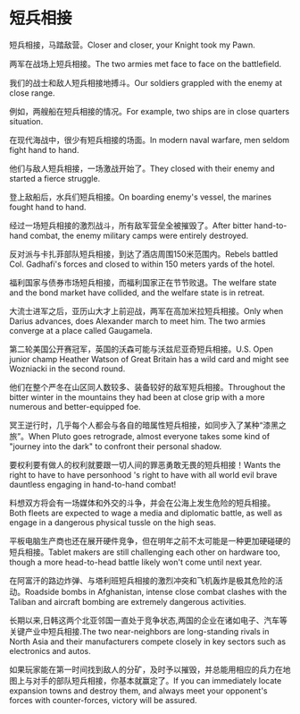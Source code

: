 # 短兵相接

<p><span class="chinese">短兵相接，马踏敌营。</span><span class="english">Closer and closer, your Knight took my Pawn.</span></p>

<p><span class="chinese">两军在战场上短兵相接。</span><span class="english">The two armies met face to face on the battlefield.</span></p>

<p><span class="chinese">我们的战士和敌人短兵相接地搏斗。</span><span class="english">Our soldiers grappled with the enemy at close range.</span></p>

<p><span class="chinese">例如，两艘船在短兵相接的情况。</span><span class="english">For example, two ships are in close quarters situation.</span></p>

<p><span class="chinese">在现代海战中，很少有短兵相接的场面。</span><span class="english">In modern naval warfare, men seldom fight hand to hand.</span></p>

<p><span class="chinese">他们与敌人短兵相接，一场激战开始了。</span><span class="english">They closed with their enemy and started a fierce struggle.</span></p>

<p><span class="chinese">登上敌船后，水兵们短兵相接。</span><span class="english">On boarding enemy's vessel, the marines fought hand to hand.</span></p>

<p><span class="chinese">经过一场短兵相接的激烈战斗，所有敌军营垒全被摧毁了。</span><span class="english">After bitter hand-to-hand combat, the enemy military camps were entirely destroyed.</span></p>

<p><span class="chinese">反对派与卡扎菲部队短兵相接，到达了酒店周围150米范围内。</span><span class="english">Rebels battled Col. Gadhafi's forces and closed to within 150 meters yards of the hotel.</span></p>

<p><span class="chinese">福利国家与债券市场短兵相接，而福利国家正在节节败退。</span><span class="english">The welfare state and the bond market have collided, and the welfare state is in retreat.</span></p>

<p><span class="chinese">大流士进军之后，亚历山大才上前迎战，两军在高加米拉短兵相接。</span><span class="english">Only when Darius advances, does Alexander march to meet him. The two armies converge at a place called Gaugamela.</span></p>

<p><span class="chinese">第二轮美国公开赛冠军，英国的沃森可能与沃兹尼亚奇短兵相接。</span><span class="english">U.S. Open junior champ Heather Watson of Great Britain has a wild card and might see Wozniacki in the second round.</span></p>

<p><span class="chinese">他们在整个严冬在山区同人数较多、装备较好的敌军短兵相接。</span><span class="english">Throughout the bitter winter in the mountains they had been at close grip with a more numerous and better-equipped foe.</span></p>

<p><span class="chinese">冥王逆行时，几乎每个人都会与各自的暗属性短兵相接，如同步入了某种“漆黑之旅”。</span><span class="english">When Pluto goes retrograde, almost everyone takes some kind of "journey into the dark" to confront their personal shadow.</span></p>

<p><span class="chinese">要权利要有做人的权利就要跟一切人间的罪恶勇敢无畏的短兵相接！</span><span class="english">Wants the right to have to have personhood 's right to have with all world evil brave dauntless engaging in hand-to-hand combat!</span></p>

<p><span class="chinese">料想双方将会有一场媒体和外交的斗争，并会在公海上发生危险的短兵相接。</span><span class="english">Both fleets are expected to wage a media and diplomatic battle, as well as engage in a dangerous physical tussle on the high seas.</span></p>

<p><span class="chinese">平板电脑生产商也还在展开硬件竞争，但在明年之前不太可能是一种更加硬碰硬的短兵相接。</span><span class="english">Tablet makers are still challenging each other on hardware too, though a more head-to-head battle likely won't come until next year.</span></p>

<p><span class="chinese">在阿富汗的路边炸弹、与塔利班短兵相接的激烈冲突和飞机轰炸是极其危险的活动。</span><span class="english">Roadside bombs in Afghanistan, intense close combat clashes with the Taliban and aircraft bombing are extremely dangerous activities.</span></p>

<p><span class="chinese">长期以来,日韩这两个北亚邻国一直处于竞争状态,两国的企业在诸如电子、汽车等关键产业中短兵相接.</span><span class="english">The two near-neighbors are long-standing rivals in North Asia and their manufacturers compete closely in key sectors such as electronics and autos.</span></p>

<p><span class="chinese">如果玩家能在第一时间找到敌人的分矿，及时予以摧毁，并总能用相应的兵力在地图上与对手的部队短兵相接，你基本就赢定了。</span><span class="english">If you can immediately locate expansion towns and destroy them, and always meet your opponent's forces with counter-forces, victory will be assured.</span></p>

